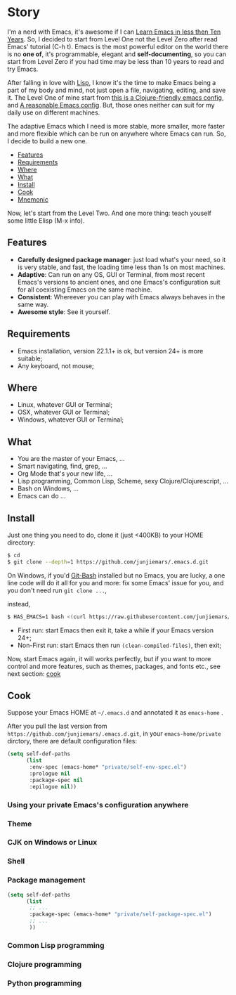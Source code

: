 Story
=======

I'm a nerd with Emacs, it's awesome if I can [Learn Emacs in less then Ten Years](http://edward.oconnor.cx/2009/07/learn-emacs-in-ten-years). So, I decided to start from Level One not the Level Zero after read Emacs' tutorial (C-h t). Emacs is the most powerful editor on the world there is no **one of**, it's programmable, elegant and **self-documenting**, so you can start from Level Zero if you had time may be less than 10 years to read and try Emacs.

After falling in love with [Lisp](https://en.wikipedia.org/wiki/Lisp_(programming_language)), I know it's the time to make Emacs being a part of my body and mind, not just open a file, navigating, editing, and save it. The Level One of mine start from [this is a Clojure-friendly emacs config](https://github.com/flyingmachine/emacs-for-clojure), and [A reasonable Emacs config](https://github.com/purcell/emacs.d). But, those ones neither can suit for my daily use on different machines.

The adaptive Emacs which I need is more stable, more smaller, more faster and more flexible which can be run on anywhere where Emacs can run. So, I decide to build a new one.


* [Features](#features)
* [Requirements](#requirements)
* [Where](#where)
* [What](#what)
* [Install](#install)
* [Cook](#cook)
* [Mnemonic](mnemonic.md)

Now, let's start from the Level Two. And one more thing: teach youself some little Elisp (M-x info).

## Features
* __Carefully designed package manager__: just load what's your need, so it is very stable, and fast, the loading time less than 1s on most machines.
* __Adaptive__: Can run on any OS, GUI or Terminal, from most recent Emacs's versions to ancient ones, and one Emacs's configuration suit for all coexisting Emacs on the same machine.
* __Consistent__: Whereever you can play with Emacs always behaves in the same way.
* __Awesome style__: See it yourself.


## Requirements
* Emacs installation, version 22.1.1+ is ok, but version 24+ is more suitable;
* Any keyboard, not mouse;


## Where
* Linux, whatever GUI or Terminal;
* OSX, whatever GUI or Terminal;
* Windows, whatever GUI or Terminal;


## What
* You are the master of your Emacs, ...
* Smart navigating, find, grep, ...
* Org Mode that's your new life, ...
* Lisp programming, Common Lisp, Scheme, sexy Clojure/Clojurescript, ...
* Bash on Windows, ...
* Emacs can do ...


## Install
Just one thing you need to do, clone it (just <400KB) to your HOME directory:
```sh
$ cd
$ git clone --depth=1 https://github.com/junjiemars/.emacs.d.git
```


On Windows, if you'd [Git-Bash](https://git-scm.com/downloads) installed but no Emacs, you are lucky, a one line code will do it all for you and more: fix some Emacs' issue for you, and you don't need run ```git clone ...```,

instead, 


```sh
$ HAS_EMACS=1 bash <(curl https://raw.githubusercontent.com/junjiemars/kit/master/win/install-win-kits.sh)
```


* First run: start Emacs then exit it, take a while if your Emacs version 24+;
* Non-First run: start Emacs then run ```(clean-compiled-files)```, then exit;

Now, start Emacs again, it will works perfectly, but if you want to more control and more features, such as themes, packages, and fonts etc., see next section: [cook](#cook)


## Cook

Suppose your Emacs HOME at ```~/.emacs.d``` and annotated it as ```emacs-home``` .


After you pull the last version from ```https://github.com/junjiemars/.emacs.d.git```, 
in your ```emacs-home/private``` dirctory, there are default configuration files:

```lisp
(setq self-def-paths
      (list
       :env-spec (emacs-home* "private/self-env-spec.el")
       :prologue nil 
       :package-spec nil
       :epilogue nil))
```

### Using your private Emacs's configuration anywhere

### Theme

### CJK on Windows or Linux

### Shell

### Package management

```lisp
(setq self-def-paths
      (list
       ;; ...
       :package-spec (emacs-home* "private/self-package-spec.el")
       ;; ...
       ))
```

### Common Lisp programming

### Clojure programming

### Python programming


